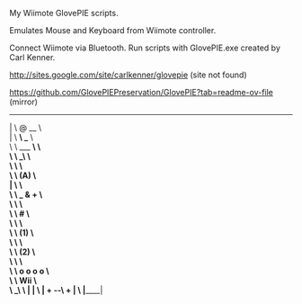 My Wiimote GlovePIE scripts.

Emulates Mouse and Keyboard from Wiimote controller.

Connect Wiimote via Bluetooth. Run scripts with GlovePIE.exe created by Carl Kenner.

http://sites.google.com/site/carlkenner/glovepie (site not found)

https://github.com/GlovePIEPreservation/GlovePIE?tab=readme-ov-file (mirror)

   _____________                    
 | \ @    __     \                  
 |  \   __\ \___  \                 
 \   \  \___  __\  \                
   \  \     \_\     \               
    \  \             \              
     \  \     (A)     \             
     |   \             \            
     \    \  _   &   +  \           
      \    \             \          
       \    \      #      \         
        \    \             \        
         \    \     (1)     \       
          \    \             \      
           \    \     (2)     \     
            \    \             \    
             \    \   o o o o   \   
              \    \     Wii     \  
               \    \_____________\ 
                \   |              |
                 \  |   + \--\ +   |
                  \ |______________|
